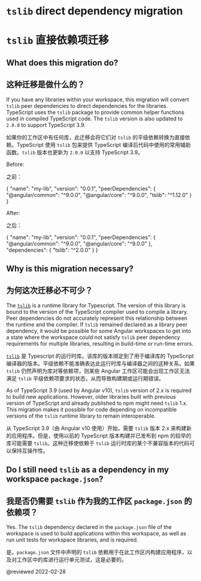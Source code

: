 # `tslib` direct dependency migration

# `tslib` 直接依赖项迁移

## What does this migration do?

## 这种迁移是做什么的？

If you have any libraries within your workspace, this migration will convert `tslib` peer dependencies to direct dependencies for the libraries.
TypeScript uses the `tslib` package to provide common helper functions used in compiled TypeScript code.
The `tslib` version is also updated to `2.0.0` to support TypeScript 3.9.

如果你的工作区中有任何库，此迁移会将它们对 `tslib` 的平级依赖转换为直接依赖。TypeScript 使用 `tslib` 包来提供 TypeScript 编译后代码中使用的常用辅助函数。`tslib` 版本也更新为 `2.0.0` 以支持 TypeScript 3.9。

Before:

之前：

<code-example format="json" language="json">

{
  "name": "my-lib",
  "version": "0.0.1",
  "peerDependencies": {
    "&commat;angular/common": "^9.0.0",
    "&commat;angular/core": "^9.0.0",
    "tslib": "^1.12.0"
  }
}

</code-example>

After:

之后：

<code-example format="json" language="json">

{
  "name": "my-lib",
  "version": "0.0.1",
  "peerDependencies": {
    "&commat;angular/common": "^9.0.0",
    "&commat;angular/core": "^9.0.0"
  },
  "dependencies": {
    "tslib": "^2.0.0"
  }
}

</code-example>

## Why is this migration necessary?

## 为何这次迁移必不可少？

The [`tslib`](https://github.com/Microsoft/tslib) is a runtime library for Typescript.
The version of this library is bound to the version of the TypeScript compiler used to compile a library.
Peer dependencies do not accurately represent this relationship between the runtime and the compiler.
If `tslib` remained declared as a library peer dependency, it would be possible for some Angular workspaces to get into a state where the workspace could not satisfy `tslib` peer dependency requirements for multiple libraries, resulting in build-time or run-time errors.

[`tslib`](https://github.com/Microsoft/tslib) 是 Typescript 的运行时库。该库的版本绑定到了用于编译库的 TypeScript 编译器的版本。平级依赖不能准确表达此运行时库与编译器之间的这种关系。如果 `tslib` 仍然声明为库对等依赖项，则某些 Angular 工作区可能会出现工作区无法满足 `tslib` 平级依赖项要求的状态，从而导致构建期或运行期错误。

As of TypeScript 3.9 (used by Angular v10), `tslib` version of 2.x is required to build new applications.
However, older libraries built with previous version of TypeScript and already published to npm might need `tslib` 1.x.
This migration makes it possible for code depending on incompatible versions of the `tslib` runtime library to remain interoperable.

从 TypeScript 3.9（由 Angular v10 使用）开始，需要 `tslib` 版本 2.x 来构建新的应用程序。但是，使用以前的 TypeScript 版本构建并已发布到 npm 的较早的库可能需要 `tslib`。这种迁移使依赖于 `tslib` 运行时库的某个不兼容版本的代码可以保持互操作性。

## Do I still need `tslib` as a dependency in my workspace `package.json`?

## 我是否仍需要 `tslib` 作为我的工作区 `package.json` 的依赖项？

Yes.
The `tslib` dependency declared in the `package.json` file of the workspace is used to build applications within this workspace, as well as run unit tests for workspace libraries, and is required.

是。`package.json` 文件中声明的 `tslib` 依赖用于在此工作区内构建应用程序，以及对工作区中的库进行运行单元测试，这是必要的。

<!-- links -->

<!-- external links -->

<!-- end links -->

@reviewed 2022-02-28
